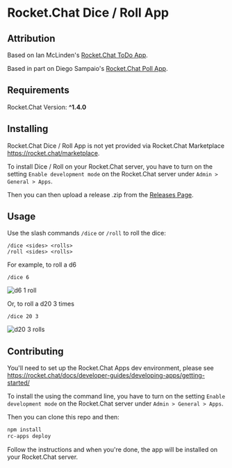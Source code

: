 # Rocket.Chat Dice / Roll App

## Attribution

Based on Ian McLinden's [Rocket.Chat ToDo App](https://github.com/ianmclinden/rocket.chat.app-todo).

Based in part on Diego Sampaio's [Rocket.Chat Poll App](https://github.com/sampaiodiego/rocket.chat.app-poll).

## Requirements

Rocket.Chat Version: **^1.4.0**

## Installing

Rocket.Chat Dice / Roll App is not yet provided via Rocket.Chat Marketplace https://rocket.chat/marketplace.

To install Dice / Roll on your Rocket.Chat server, you have to turn on the setting `Enable development mode` on the Rocket.Chat server under `Admin > General > Apps`.

Then you can then upload a release .zip from the [Releases Page](https://github.com/ianmclinden/rocket.chat.app-dice/releases/latest).

## Usage

Use the slash commands `/dice` or `/roll` to roll the dice:

```
/dice <sides> <rolls>
/roll <sides> <rolls>
```

For example, to roll a d6
```
/dice 6
```

![d6 1 roll](https://user-images.githubusercontent.com/8931381/99611629-aa7ea280-29d9-11eb-8361-f0632d279ea0.png)

Or, to roll a d20 3 times

```
/dice 20 3
```

![d20 3 rolls](https://user-images.githubusercontent.com/8931381/99611638-ac486600-29d9-11eb-8c65-86eedb644448.png)

## Contributing

You'll need to set up the Rocket.Chat Apps dev environment, please see https://rocket.chat/docs/developer-guides/developing-apps/getting-started/

To install the using the command line, you have to turn on the setting `Enable development mode` on the Rocket.Chat server under `Admin > General > Apps`.

Then you can clone this repo and then:

```bash
npm install
rc-apps deploy
```

Follow the instructions and when you're done, the app will be installed on your Rocket.Chat server.
